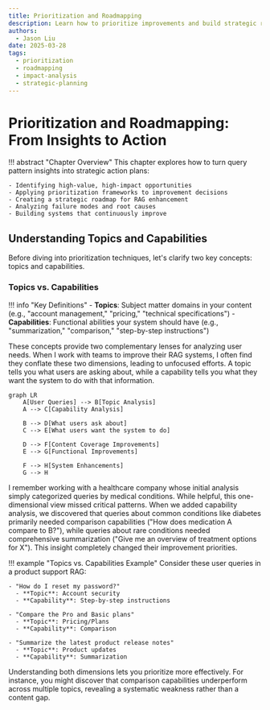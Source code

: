 ```yaml
---
title: Prioritization and Roadmapping
description: Learn how to prioritize improvements and build strategic roadmaps based on user query patterns
authors:
  - Jason Liu
date: 2025-03-28
tags:
  - prioritization
  - roadmapping
  - impact-analysis
  - strategic-planning
---
```


# Prioritization and Roadmapping: From Insights to Action

!!! abstract "Chapter Overview"
This chapter explores how to turn query pattern insights into strategic action plans:

    - Identifying high-value, high-impact opportunities
    - Applying prioritization frameworks to improvement decisions
    - Creating a strategic roadmap for RAG enhancement
    - Analyzing failure modes and root causes
    - Building systems that continuously improve

## Understanding Topics and Capabilities

Before diving into prioritization techniques, let's clarify two key concepts: topics and capabilities.

### Topics vs. Capabilities

!!! info "Key Definitions" - **Topics**: Subject matter domains in your content (e.g., "account management," "pricing," "technical specifications") - **Capabilities**: Functional abilities your system should have (e.g., "summarization," "comparison," "step-by-step instructions")

These concepts provide two complementary lenses for analyzing user needs. When I work with teams to improve their RAG systems, I often find they conflate these two dimensions, leading to unfocused efforts. A topic tells you what users are asking about, while a capability tells you what they want the system to do with that information.

```mermaid
graph LR
    A[User Queries] --> B[Topic Analysis]
    A --> C[Capability Analysis]

    B --> D[What users ask about]
    C --> E[What users want the system to do]

    D --> F[Content Coverage Improvements]
    E --> G[Functional Improvements]

    F --> H[System Enhancements]
    G --> H
```

I remember working with a healthcare company whose initial analysis simply categorized queries by medical conditions. While helpful, this one-dimensional view missed critical patterns. When we added capability analysis, we discovered that queries about common conditions like diabetes primarily needed comparison capabilities ("How does medication A compare to B?"), while queries about rare conditions needed comprehensive summarization ("Give me an overview of treatment options for X"). This insight completely changed their improvement priorities.

!!! example "Topics vs. Capabilities Example"
Consider these user queries in a product support RAG:

    - "How do I reset my password?"
      - **Topic**: Account security
      - **Capability**: Step-by-step instructions

    - "Compare the Pro and Basic plans"
      - **Topic**: Pricing/Plans
      - **Capability**: Comparison

    - "Summarize the latest product release notes"
      - **Topic**: Product updates
      - **Capability**: Summarization

Understanding both dimensions lets you prioritize more effectively. For instance, you might discover that comparison capabilities underperform across multiple topics, revealing a systematic weakness rather than a content gap.
